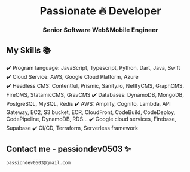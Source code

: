 <h1 align="center"> Passionate 🔥 Developer </h1> 
<h3 align="center"> Senior Software Web&Mobile Engineer </h3>

## My Skills 📚

✔️ Program language: JavaScript, Typescript, Python, Dart, Java, Swift \
✔️ Cloud Service: AWS, Google Cloud Platform, Azure \
✔️ Headless CMS: Contentful, Prismic, Sanity.io, NetlfyCMS, GraphCMS, FireCMS, StatamicCMS, GravCMS
✔️ Databases: DynamoDB, MongoDB, PostgreSQL, MySQL, Redis
✔️ AWS: Amplify, Cognito, Lambda, API Gateway, EC2, S3 bucket, ECR, CloudFront, CodeBuild, CodeDeploy, CodePipeline, DynamoDB, RDS…
✔️ Google cloud services, Firebase, Supabase
✔️ CI/CD, Terraform, Serverless framework

## Contact me - passiondev0503 ✨

    passiondev0503@gmail.com
